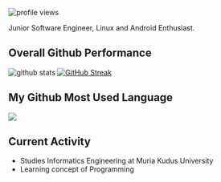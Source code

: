 ![profile views](https://komarev.com/ghpvc/?username=FerryAr)

Junior Software Engineer, Linux and Android Enthusiast.

## Overall Github Performance

![github stats](https://github-readme-stats.vercel.app/api?username=FerryAr&show_icons=true&theme=nord&count_private=true)
[![GitHub Streak](http://github-readme-streak-stats.herokuapp.com?user=FerryAr&theme=nordfox&date_format=j%20M%5B%20Y%5D)](https://git.io/streak-stats)

## My Github Most Used Language

<img src="https://github-readme-stats.vercel.app/api/top-langs/?username=FerryAr&theme=nord&hide=scss,hack,swift,objective-c&langs_count=10&layout=compact">

## Current Activity
- Studies Informatics Engineering at Muria Kudus University
- Learning concept of Programming


